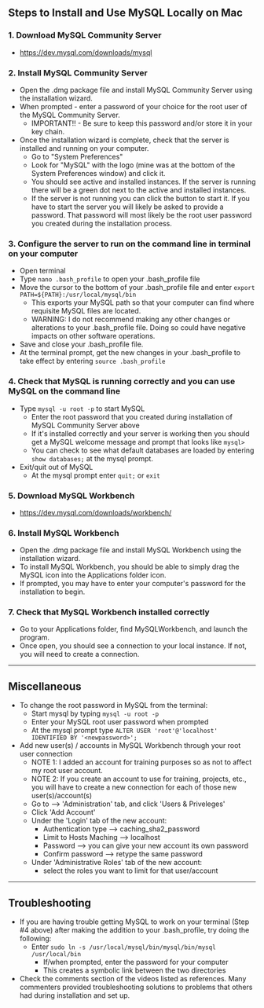 ## Steps to Install and Use MySQL Locally on Mac 

 
 ### 1. Download MySQL Community Server

 * https://dev.mysql.com/downloads/mysql

 ### 2. Install MySQL Community Server

 * Open the .dmg package file and install MySQL Community Server using the installation wizard.
 * When prompted - enter a password of your choice for the root user of the MySQL Community Server.
    + IMPORTANT!! - Be sure to keep this password and/or store it in your key chain. 
 * Once the installation wizard is complete, check that the server is installed and running on your computer.
    + Go to "System Preferences"
    + Look for "MySQL" with the logo (mine was at the bottom of the System Preferences window) and click it.
    + You should see active and installed instances. If the server is running there will be a green dot next to the active and installed instances.
    + If the server is not running you can click the button to start it. If you have to start the server you will likely be asked to provide a password. That password will most likely be the root user password you created during the installation process. 

### 3. Configure the server to run on the command line in terminal on your computer

* Open terminal
* Type `nano .bash_profile` to open your .bash_profile file
* Move the cursor to the bottom of your .bash_profile file and enter `export PATH=${PATH}:/usr/local/mysql/bin`
    + This exports your MySQL path so that your computer can find where requisite MySQL files are located.
    + WARNING: I do not recommend making any other changes or alterations to your .bash_profile file. Doing so could have negative impacts on other software operations.
* Save and close your .bash_profile file.
* At the terminal prompt, get the new changes in your .bash_profile to take effect by entering `source .bash_profile` 

### 4. Check that MySQL is running correctly and you can use MySQL on the command line
* Type `mysql -u root -p` to start MySQL
    + Enter the root password that you created during installation of MySQL Community Server above
    + If it's installed correctly and your server is working then you should get a MySQL welcome message and prompt that looks like `mysql>`
    + You can check to see what default databases are loaded by entering `show databases;` at the mysql prompt. 
* Exit/quit out of MySQL
    + At the mysql prompt enter `quit;` or `exit`

### 5. Download MySQL Workbench

* https://dev.mysql.com/downloads/workbench/

### 6. Install MySQL Workbench

* Open the .dmg package file and install MySQL Workbench using the installation wizard.
* To install MySQL Workbench, you should be able to simply drag the MySQL icon into the Applications folder icon.
* If prompted, you may have to enter your computer's password for the installation to begin.

### 7. Check that MySQL Workbench installed correctly

* Go to your Applications folder, find MySQLWorkbench, and launch the program.
* Once open, you should see a connection to your local instance. If not, you will need to create a connection.

***

## Miscellaneous

* To change the root password in MySQL from the terminal:
    + Start mysql by typing `mysql -u root -p`
    + Enter your MySQL root user password when prompted
    + At the mysql prompt type `ALTER USER 'root'@'localhost' IDENTIFIED BY '<newpassword>';`
* Add new user(s) / accounts in MySQL Workbench through your root user connection
    + NOTE 1: I added an account for training purposes so as not to affect my root user account.
    + NOTE 2: If you create an account to use for training, projects, etc., you will have to create a new connection for each of those new user(s)/account(s)
    + Go to --> 'Administration' tab,  and click 'Users & Priveleges'
    + Click 'Add Account'
    + Under the 'Login' tab of the new account:
        + Authentication type --> caching_sha2_password
        + Limit to Hosts Maching --> localhost
        + Password --> you can give your new account its own password
        + Confirm password --> retype the same password 
    + Under 'Administrative Roles' tab of the new account:
        + select the roles you want to limit for that user/account 

***

## Troubleshooting 

* If you are having trouble getting MySQL to work on your terminal (Step #4 above) after making the addition to your .bash_profile, try doing the following:
    + Enter `sudo ln -s /usr/local/mysql/bin/mysql/bin/mysql /usr/local/bin`   
        + If/when prompted, enter the password for your computer
        + This creates a symbolic link between the two directories 
* Check the comments section of the videos listed as references. Many commenters provided troubleshooting solutions to problems that others had during installation and set up.